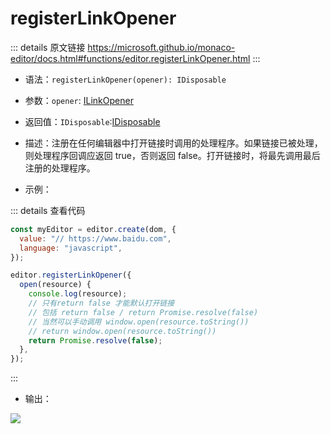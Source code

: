 # registerLinkOpener

<backTop />
        
::: details 原文链接
https://microsoft.github.io/monaco-editor/docs.html#functions/editor.registerLinkOpener.html
:::

- 语法：`registerLinkOpener(opener): IDisposable`

- 参数：`opener`: [ILinkOpener](/api/editor/ILinkOpener.md)
  
- 返回值：`IDisposable`:[IDisposable](/api/IDisposable.md)

- 描述：注册在任何编辑器中打开链接时调用的处理程序。如果链接已被处理，则处理程序回调应返回 true，否则返回 false。打开链接时，将最先调用最后注册的处理程序。

- 示例：

::: details 查看代码

```js
const myEditor = editor.create(dom, {
  value: "// https://www.baidu.com",
  language: "javascript",
});

editor.registerLinkOpener({
  open(resource) {
    console.log(resource);
    // 只有return false 才能默认打开链接
    // 包括 return false / return Promise.resolve(false)
    // 当然可以手动调用 window.open(resource.toString())
    // return window.open(resource.toString())
    return Promise.resolve(false);
  },
});
```

:::

- 输出：

<img src='/registerLinkOpenner.gif' />